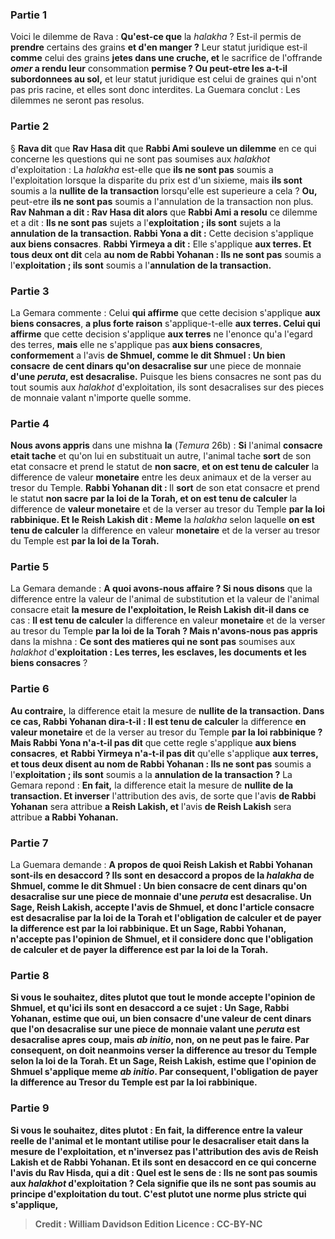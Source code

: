 
### Partie 1
Voici le dilemme de Rava : <b>Qu'est-ce que</b> la <i>halakha</i> ? Est-il permis de <b>prendre</b> certains des grains <b>et d'en manger ?</b> Leur statut juridique est-il <b>comme</b> celui des grains <b>jetes dans une cruche, et</b> le sacrifice de l'offrande <b><i>omer</i> a rendu leur</b> consommation <b>permise ? Ou peut-etre les a-t-il subordonnees au sol,</b> et leur statut juridique est celui de graines qui n'ont pas pris racine, et elles sont donc interdites. La Guemara conclut : Les dilemmes ne seront pas resolus.

### Partie 2
§ <b>Rava dit</b> que <b>Rav Hasa dit</b> que <b>Rabbi Ami souleve un dilemme</b> en ce qui concerne les questions qui ne sont pas soumises aux <i>halakhot</i> d'exploitation : La <i>halakha</i> est-elle que <b>ils ne sont pas</b> soumis a l'exploitation</b> lorsque la disparite du prix est d'un sixieme, mais <b>ils sont</b> soumis a la <b>nullite de la transaction</b> lorsqu'elle est superieure a cela ? <b>Ou,</b> peut-etre <b>ils ne sont pas</b> soumis a l'annulation de la transaction non plus. <b>Rav Nahman a dit : Rav Hasa dit alors</b> que <b>Rabbi Ami a resolu</b> ce dilemme et a dit : <b>Ils ne sont pas</b> sujets a l'<b>exploitation ; ils sont</b> sujets a la <b>annulation de la transaction. Rabbi Yona a dit :</b> Cette decision s'applique <b>aux biens consacres</b>. <b>Rabbi Yirmeya a dit :</b> Elle s'applique <b>aux terres. Et tous deux ont dit</b> cela <b>au nom de Rabbi Yohanan : Ils ne sont pas</b> soumis a l'<b>exploitation ; ils sont</b> soumis a l'<b>annulation de la transaction.</b>

### Partie 3
La Gemara commente : Celui <b>qui affirme</b> que cette decision s'applique <b>aux biens consacres</b>, <b>a plus forte raison</b> s'applique-t-elle <b>aux terres. Celui qui affirme</b> que cette decision s'applique <b>aux terres</b> ne l'enonce qu'a l'egard des terres, <b>mais</b> elle ne s'applique pas <b>aux biens consacres</b>, <b>conformement</b> a l'avis <b>de Shmuel, comme le dit Shmuel : Un bien consacre</b> <b>de cent dinars qu'on desacralise sur</b> une piece de monnaie <b>d'une <i>peruta</i>, est desacralise.</b> Puisque les biens consacres ne sont pas du tout soumis aux <i>halakhot</i> d'exploitation, ils sont desacralises sur des pieces de monnaie valant n'importe quelle somme.

### Partie 4
<b>Nous avons appris</b> dans une mishna <b>la</b> (<i>Temura</i> 26b) : <b>Si</b> l'animal <b>consacre</b> <b>etait tache</b> et qu'on lui en substituait un autre, l'animal tache <b>sort</b> de son etat consacre et prend le statut de <b>non sacre</b>, <b>et on est tenu de calculer</b> la difference de valeur <b>monetaire</b> entre les deux animaux et de la verser au tresor du Temple. <b>Rabbi Yohanan dit : </b> Il <b>sort</b> de son etat consacre et prend le statut <b>non sacre</b> <b>par la loi de la Torah, et on est tenu de calculer</b> la difference de <b>valeur monetaire</b> et de la verser au tresor du Temple <b>par la loi rabbinique. Et le Reish Lakish dit : Meme</b> la <i>halakha</i> selon laquelle <b>on est tenu de calculer</b> la difference en valeur <b>monetaire</b> et de la verser au tresor du Temple est <b>par la loi de la Torah.</b>

### Partie 5
La Gemara demande : <b>A quoi avons-nous affaire ? Si nous disons</b> que la difference entre la valeur de l'animal de substitution et la valeur de l'animal consacre etait <b>la mesure de l'exploitation, le Reish Lakish dit-il dans ce</b> cas : <b>Il est tenu de calculer</b> la difference en valeur <b>monetaire</b> et de la verser au tresor du Temple <b>par la loi de la Torah ? Mais n'avons-nous pas appris</b> dans la mishna : <b>Ce sont des matieres qui ne sont pas</b> soumises aux <i>halakhot</i> d'<b>exploitation : Les terres, les esclaves, les documents et les biens consacres</b> ?

### Partie 6
<b>Au contraire,</b> la difference etait la mesure de <b>nullite de la transaction. Dans ce cas, Rabbi Yohanan dira-t-il : Il est tenu de calculer</b> la difference <b>en valeur monetaire</b> et de la verser au tresor du Temple <b>par la loi rabbinique ? Mais Rabbi Yona n'a-t-il pas dit</b> que cette regle s'applique <b>aux biens consacres</b>, <b>et</b> <b>Rabbi Yirmeya n'a-t-il pas dit</b> qu'elle s'applique <b>aux terres, et tous deux disent au nom de Rabbi Yohanan : Ils ne sont pas</b> soumis a l'<b>exploitation ; ils sont</b> soumis a la <b>annulation de la transaction ?</b> La Gemara repond : <b>En fait,</b> la difference etait la mesure de <b>nullite de la transaction. Et inverser</b> l'attribution des avis, de sorte que l'avis <b>de Rabbi Yohanan</b> sera attribue <b>a Reish Lakish, et</b> l'avis <b>de Reish Lakish</b> sera attribue <b>a Rabbi Yohanan.</b>

### Partie 7
La Guemara demande : <b>A propos de quoi Reish Lakish et Rabbi Yohanan <b>sont-ils en desaccord ?</b> Ils sont en desaccord <b>a propos</b> de la <i>halakha</i> <b>de Shmuel, comme le dit Shmuel : Un bien consacre</b> <b>de cent dinars qu'on desacralise</b> sur une piece de monnaie <b>d'une <i>peruta</i> est desacralise.</b> Un <b>Sage,</b> Reish Lakish, <b>accepte</b> l'avis <b>de Shmuel,</b> et donc l'article consacre est desacralise par la loi de la Torah et l'obligation de calculer et de payer la difference est par la loi rabbinique. <b>Et</b> un <b>Sage,</b> Rabbi Yohanan, <b>n'accepte pas</b> l'opinion <b>de Shmuel,</b> et il considere donc que l'obligation de calculer et de payer la difference est par la loi de la Torah.

### Partie 8
<b>Si vous le souhaitez, dites</b> plutot <b>que tout le monde accepte</b> l'opinion <b>de Shmuel, et qu'ici ils sont en desaccord a ce sujet : </b> Un <b>Sage,</b> Rabbi Yohanan, estime que <b>oui,</b> un bien consacre d'une valeur de cent dinars <b>que l'on desacralise</b> sur une piece de monnaie valant une <i>peruta</i> est desacralise apres coup, mais <b><i>ab initio</i>, non,</b> on ne peut pas le faire. Par consequent, on doit neanmoins verser la difference au tresor du Temple selon la loi de la Torah. <b>Et</b> un <b>Sage,</b> Reish Lakish, estime que l'opinion de Shmuel s'applique <b>meme <i>ab initio</i>.</b> Par consequent, l'obligation de payer la difference au Tresor du Temple est par la loi rabbinique.

### Partie 9
<b>Si vous le souhaitez, dites</b> plutot : <b>En fait,</b> la difference entre la valeur reelle de l'animal et le montant utilise pour le desacraliser etait dans <b>la mesure de l'exploitation, et n'inversez pas</b> l'attribution des avis de Reish Lakish et de Rabbi Yohanan. <b>Et ils sont en desaccord en ce qui concerne</b> l'avis <b>du Rav Hisda, qui a dit : Quel</b> est le sens de : <b>Ils ne sont pas</b> soumis aux <i>halakhot</i> d'<b>exploitation ?</b> Cela signifie que <b>ils ne sont pas</b> soumis au <b>principe d'exploitation</b> du tout. C'est plutot une norme plus stricte qui s'applique,

>Credit : William Davidson Edition
>Licence : CC-BY-NC